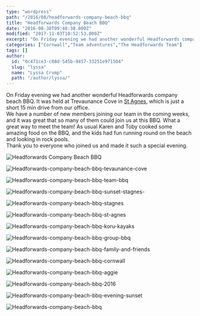 ```yaml
---
type: "wordpress"
path: "/2016/08/headforwards-company-beach-bbq"
title: "Headforwards Company Beach BBQ"
date: "2016-08-30T09:48:38.000Z"
modified: "2017-11-03T10:52:53.000Z"
excerpt: "On Friday evening we had another wonderful Headforwards company beach BBQ. It was held at Trevaunance Cove in St Agnes, which is just a short 15 min drive from our office. We have a number of new members joining our team in the coming weeks, and it was great that so many of them could …"
categories: ["Cornwall","Team adventures","The Headforwards Team"]
tags: []
author:
  id: "0c471ce3-c08d-545b-9457-33251e971504"
  slug: "lyssa"
  name: "Lyssa Crump"
  path: "/author/lyssa/"
---
```

On Friday evening we had another wonderful Headforwards company beach BBQ. It was held at Trevaunance Cove in [St Agnes](http://www.cornwall-online.co.uk/carrick/stagnes-trevaunancecove.asp), which is just a short 15 min drive from our office.  
We have a number of new members joining our team in the coming weeks, and it was great that so many of them could join us at this BBQ. What a great way to meet the team! As usual Karen and Toby cooked some amazing food on the BBQ, and the kids had fun running round on the beach and looking in rock pools.  
Thank you to everyone who joined us and made it such a special evening.


<section class="gallery">


![Headforwards Company Beach BBQ](/wp-content/uploads/2016/08/Headforwards-company-beach-bbq.jpg)

![Headforwards-company-beach-bbq-tevaunance-cove](/wp-content/uploads/2016/08/Headforwards-company-beach-bbq-tevaunance-cove.jpg)

![Headforwards-company-beach-bbq-team-bbq](/wp-content/uploads/2016/08/Headforwards-company-beach-bbq-team-bbq.jpg)

![Headforwards-company-beach-bbq-sunset-stagnes-](/wp-content/uploads/2016/08/Headforwards-company-beach-bbq-sunset-stagnes-.jpg)

![Headforwards-company-beach-bbq-stagnes](/wp-content/uploads/2016/08/Headforwards-company-beach-bbq-stagnes.jpg)

![Headforwards-company-beach-bbq-st-agnes](/wp-content/uploads/2016/08/Headforwards-company-beach-bbq-st-agnes.jpg)

![Headforwards-company-beach-bbq-koru-kayaks](/wp-content/uploads/2016/08/Headforwards-company-beach-bbq-koru-kayaks.jpg)

![Headforwards-company-beach-bbq-group-bbq](/wp-content/uploads/2016/08/Headforwards-company-beach-bbq-group-bbq.jpg)

![Headforwards-company-beach-bbq-family-and-friends](/wp-content/uploads/2016/08/Headforwards-company-beach-bbq-family-and-friends.jpg)

![Headforwards-company-beach-bbq-cornwall](/wp-content/uploads/2016/08/Headforwards-company-beach-bbq-cornwall.jpg)

![Headforwards-company-beach-bbq-aggie](/wp-content/uploads/2016/08/Headforwards-company-beach-bbq-aggie.jpg)

![Headforwards-company-beach-bbq-2016](/wp-content/uploads/2016/08/Headforwards-company-beach-bbq-2016.jpg)

![Headforwards-company-beach-bbq-evening-sunset](/wp-content/uploads/2016/08/Headforwards-company-beach-bbq-evening-sunset.jpg)

![Headforwards-company-beach-bbq](/wp-content/uploads/2016/08/Headforwards-company-beach-bbq.jpg)

</section>

